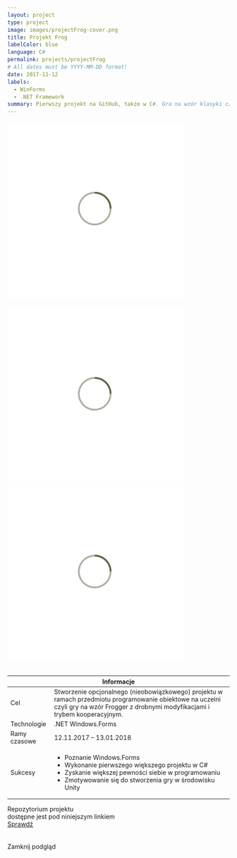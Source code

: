 ```yaml
---
layout: project
type: project
image: images/projectFrog-cover.png
title: Projekt Frog
labelColor: blue
language: C#
permalink: projects/projectFrog
# All dates must be YYYY-MM-DD format!
date: 2017-11-12
labels:
  - WinForms
  - .NET Framework
summary: Pierwszy projekt na GitHub, także w C#. Gra na wzór klasyki czyli Arcade Frogger stworzona w WinForms.
---
```


<div class="ui centered grid">
  <div class="fourteen wide column clickable" onclick="showModalWithImage(this)">
    <img class="ui image img-center" src="../images/oval.svg" data-echo="../images/projectFrog-page-1.png">
  </div>
</div>

<br>

<div class="ui grid">
  <div class="eight wide column clickable" onclick="showModalWithImage(this)">
    <img class="ui image img-center" src="../images/oval.svg" data-echo="../images/projectFrog-page-2.png">
  </div>
  <div class="eight wide column clickable" onclick="showModalWithImage(this)">
    <img class="ui image img-center" src="../images/oval.svg" data-echo="../images/projectFrog-page-3.png">
  </div>
</div>

<br>

 <table class="ui celled striped tablet stackable table">
  <thead>
    <tr><th colspan="3">
      Informacje
    </th>
  </tr></thead>
  <tbody>
    <tr>
      <td>
        <i class="info circle icon"></i> Cel
      </td>
      <td class="justify-text font-balooChettan2">Stworzenie opcjonalnego (nieobowiązkowego) projektu w ramach przedmiotu programowanie obiektowe na uczelni czyli gry na wzór Frogger z drobnymi modyfikacjami i trybem kooperacyjnym.</td>
    </tr>
    <tr>
      <td class="collapsing">
        <i class="lab icon"></i> Technologie
      </td>
      <td class="font-balooChettan2">.NET Windows.Forms</td>
    </tr>
    <tr>
      <td>
        <i class="clock icon"></i> Ramy czasowe
      </td>
      <td class="font-balooChettan2">12.11.2017 – 13.01.2018</td>
    </tr>
    <tr>
      <td>
        <i class="star icon"></i> Sukcesy
      </td>
      <td class="font-balooChettan2">
        <ul>
          <li>Poznanie Windows.Forms</li>
          <li>Wykonanie pierwszego większego projektu w C#</li>
          <li>Zyskanie większej pewności siebie w programowaniu</li>
          <li>Zmotywowanie się do stworzenia gry w środowisku Unity</li>
        </ul>
      </td>
    </tr>
  </tbody>
</table>

<div class="ui placeholder segment">
  <div class="ui icon header font-balooChettan2">
    <i class="github icon"></i>
    Repozytorium projektu <br> dostępne jest pod niniejszym linkiem
  </div>
  <a href="https://github.com/trolit/Projekt-Frog" target="_blank" style="margin-top: 2%;">
    <div class="ui animated csharp button" onclick="this.blur();" tabindex="0">
      <div class="visible content font-balooChettan2">Sprawdź</div>
      <div class="hidden content">
        <i class="right arrow icon"></i>
      </div>
    </div>
  </a>
</div>

<!-- Image Modal -->
<div class="tiny modal">
  <div class="image content">
    <div class="ui huge image">
      <img id="imgPlaceholder" src="">
    </div>
  </div>
  <br/>
  <div class="actions">
    <div class="ui csharp left labeled icon button">
      Zamknij podgląd
      <i class="file image icon"></i>
    </div>
  </div>
</div>